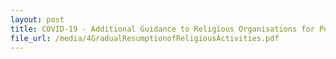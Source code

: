 ```yaml
---
layout: post
title: COVID-19 - Additional Guidance to Religious Organisations for Permitted On-site Activities issued on 25 May 2020
file_url: /media/4GradualResumptionofReligiousActivities.pdf
---
```

